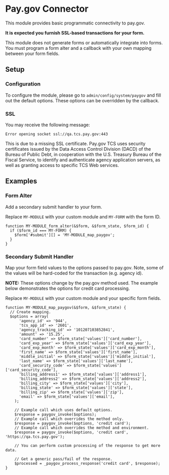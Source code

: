 # Pay.gov Connector

This module provides basic programmatic connectivity to pay.gov.

**It is expected you furnish SSL-based transactions for your form.**

This module does not generate forms or automatically integrate into 
forms. You must program a form alter and a callback with your own 
mapping between your form fields.

## Setup

### Configuration

To configure the module, please go to `admin/config/system/paygov` and
fill out the default options. These options can be overridden by the 
callback.

### SSL

You may receive the following message:

`Error opening socket ssl://qa.tcs.pay.gov:443`

This is due to a missing SSL certificate. Pay.gov TCS uses security 
certificates issued by the Data Access Control Division (DACD) of the 
Bureau of Public Debt, in cooperation with the U.S. Treasury Bureau of 
the Fiscal Service, to identify and authenticate agency application 
servers, as well as granting access to specific TCS Web services.

## Examples

### Form Alter

Add a secondary submit handler to your form.

Replace `MY-MODULE` with your custom module and `MY-FORM` with the 
form ID.

```
function MY-MODULE_form_alter(&$form, &$form_state, $form_id) {
  if ($form_id === MY-FORM) {
    $form['#submit'][] = 'MY-MODULE_map_paygov';
  }
}
```

### Secondary Submit Handler

Map your form field values to the options passed to pay.gov. Note, some 
of the values will be hard-coded for the transaction (e.g. agency id).

**NOTE:** These options change by the pay.gov method used. The example 
below demonstrates the options for credit card processing.

Replace `MY-MODULE` with your custom module and your specific form 
fields.

```
function MY-MODULE_map_paygov(&$form, &$form_state) {
  // Create mapping.
  $options = array(
      'agency_id' => '944',
      'tcs_app_id' => '2601',
      'agency_tracking_id' => '101207103852841',
      'amount' => '15.25',
      'card_number' => $form_state['values']['card_number'],
      'card_exp_year' => $form_state['values']['card_exp_year'],
      'card_exp_month' => $form_state['values']['card_exp_month'],
      'first_name' => $form_state['values']['first_name'],
      'middle_initial' => $form_state['values']['middle_initial'],
      'last_name' => $form_state['values']['last_name'],
      'card_security_code' => $form_state['values']['card_security_code'],
      'billing_address1' => $form_state['values']['address1'],
      'billing_address2' => $form_state['values']['address2'],
      'billing_city' => $form_state['values']['city'],
      'billing_state' => $form_state['values']['state'],
      'billing_zip' => $form_state['values']['zip'],
      'email' => $form_state['values']['email'],
    );
    
    // Example call which uses default options.
    $response = paygov_invoke($options);
    // Example call which overrides the method only.
    $response = paygov_invoke($options, 'credit card');
    // Example call which overrides the method and environment.
    $response = paygov_invoke($options, 'credit card', 'https://qa.tcs.pay.gov');
    
    // You can perform custom processing of the response to get more data.
    
    // Get a generic pass/fail of the response.
    $processed = _paygov_process_response('credit card', $response);
}
```